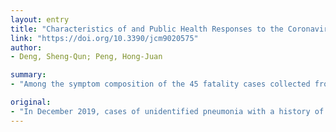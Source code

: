 ```yaml
---
layout: entry
title: "Characteristics of and Public Health Responses to the Coronavirus Disease 2019 Outbreak in China"
link: "https://doi.org/10.3390/jcm9020575"
author:
- Deng, Sheng-Qun; Peng, Hong-Juan

summary:
- "Among the symptom composition of the 45 fatality cases collected from the released official reports, the top four are fever, cough, short of breath, and chest tightness/pain. The source of the virus and the pathogenesis of this disease are still unconfirmed. No specific therapeutic drug has been found. Chinese Government has initiated a level-1 public health response to prevent the spread of the disease."

original:
- "In December 2019, cases of unidentified pneumonia with a history of exposure in the Huanan Seafood Market were reported in Wuhan, Hubei Province. A novel coronavirus, SARS-CoV-2, was identified to be accountable for this disease. Human-to-human transmission is confirmed, and this disease (named COVID-19 by World Health Organization (WHO)) spread rapidly around the country and the world. As of 18 February 2020, the number of confirmed cases had reached 75,199 with 2009 fatalities. The COVID-19 resulted in a much lower case-fatality rate (about 2.67%) among the confirmed cases, compared with Severe Acute Respiratory Syndrome (SARS) and Middle East Respiratory Syndrome (MERS). Among the symptom composition of the 45 fatality cases collected from the released official reports, the top four are fever, cough, short of breath, and chest tightness/pain. The major comorbidities of the fatality cases include hypertension, diabetes, coronary heart disease, cerebral infarction, and chronic bronchitis. The source of the virus and the pathogenesis of this disease are still unconfirmed. No specific therapeutic drug has been found. The Chinese Government has initiated a level-1 public health response to prevent the spread of the disease. Meanwhile, it is also crucial to speed up the development of vaccines and drugs for treatment, which will enable us to defeat COVID-19 as soon as possible."
---
```


